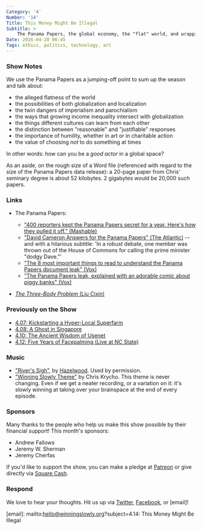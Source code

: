 ```yaml
---
Category: '4'
Number: '14'
Title: This Money Might Be Illegal
Subtitle: >
    The Panama Papers, the global economy, the "flat" world, and wrapping up Season 4.
Date: 2016-04-20 06:45
Tags: ethics, politics, technology, art
---
```



### Show Notes

We use the Panama Papers as a jumping-off point to sum up the season and talk about:

  - the alleged flatness of the world
  - the possibilities of both globalization and localization
  - the twin dangers of imperialism and parochialism
  - the ways that growing income inequality intersect with globalization
  - the things different cultures can learn from each other
  - the distinction between "reasonable" and "justifiable" responses
  - the importance of humility, whether in art or in charitable action
  - the value of choosing *not* to do something at times

In other words: how can you be a *good actor* in a global space?

As an aside, on the rough size of a Word file (referenced with regard to the size of the Panama Papers data release): a 20-page paper from Chris' seminary degree is about 52 kilobytes. 2 gigabytes would be 20,000 such papers.


### Links

  - The Panama Papers:

      + ["400 reporters kept the Panama Papers secret for a year. Here's how they pulled it off." (Mashable)](http://mashable.com/2016/04/04/panama-papers-media/#_fdVoZl4mgqC)
      + ["David Cameron Answers for the Panama Papers" (The Atlantic)](http://www.theatlantic.com/international/archive/2016/04/david-cameron-panama-papers/477726/) -- and with a hilarious subtitle: 'In a robust debate, one member was thrown out of the House of Commons for calling the prime minister "dodgy Dave."'
      + ["The 8 most important things to read to understand the Panama Papers document leak" (Vox)](http://www.vox.com/2016/4/4/11360290/panama-papers-findings-document-leak-explained)
      + ["The Panama Papers leak, explained with an adorable comic about piggy banks" (Vox)](http://www.vox.com/2016/4/4/11361780/the-panama-papers-cartoon)

  - [_The Three-Body Problem_ (Liu Cixin)](http://www.alibris.com/The-Three-Body-Problem-Cixin-Liu/book/30154746)

### Previously on the Show

  - [4.07: Kickstarting a Hyper-Local Superfarm][4.07]
  - [4.08: A Ghost in Singapore][4.08]
  - [4.10: The Ancient Wisdom of Usenet][4.10]
  - [4.12: Five Years of Facepalming (Live at NC State)][4.12]

[4.07]: http://www.winningslowly.org/4.07/
[4.08]: http://www.winningslowly.org/4.08/
[4.10]: http://www.winningslowly.org/4.10/
[4.12]: http://www.winningslowly.org/4.12/


### Music

  - ["River's Sigh"], by [Hazelwood]. Used by permission.
  - ["Winning Slowly Theme"] by Chris Krycho. This theme is never changing. Even if we get a neater recording, or a variation on it: it's slowly winning at taking over your brainspace at the end of every episode.

["River's Sigh"]: http://hazelwood.bandcamp.com/track/rivers-sigh
[Hazelwood]: http://hazelwood.bandcamp.com
["Winning Slowly Theme"]: //soundcloud.com/chriskrycho/winning-slowly


### Sponsors

Many thanks to the people who help us make this show possible by their financial support! This month's sponsors:

  - Andrew Fallows
  - Jeremy W. Sherman
  - Jeremy Cherfas

If you'd like to support the show, you can make a pledge at [Patreon] or give directly via [Square Cash].

[Patreon]: //www.patreon.com/winningslowly
[Square Cash]: //cash.me/$winningslowly


### Respond

We love to hear your thoughts. Hit us up via [Twitter], [Facebook], or [email]!

[Twitter]: //www.twitter.com/winningslowly
[Facebook]: //www.facebook.com/winningslowlypodcast
[email]: mailto:hello@winningslowly.org?subject=4.14: This Money Might Be Illegal
